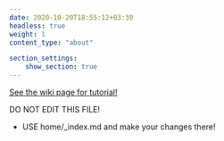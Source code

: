 ```yaml
---
date: 2020-10-20T18:55:12+03:30
headless: true
weight: 1
content_type: "about"

section_settings:
    show_section: true
---
```


[See the wiki page for tutorial!](https://github.com/hadisinaee/avicenna/wiki)

DO NOT EDIT THIS FILE!
- USE home/_index.md and make your changes there!